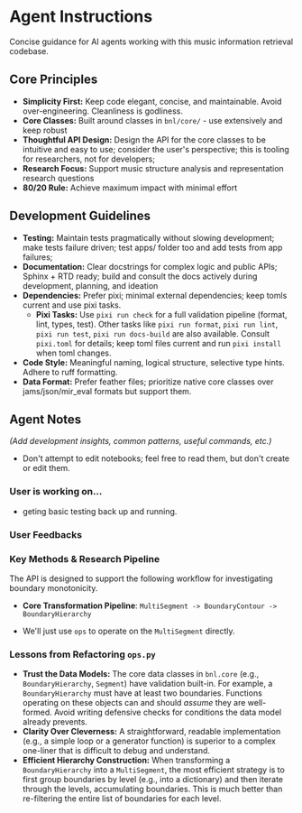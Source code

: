 # Agent Instructions

Concise guidance for AI agents working with this music information retrieval codebase.

## Core Principles

- **Simplicity First:** Keep code elegant, concise, and maintainable. Avoid over-engineering. Cleanliness is godliness.
- **Core Classes:** Built around classes in `bnl/core/` - use extensively and keep robust
- **Thoughtful API Design:** Design the API for the core classes to be intuitive and easy to use; consider the user's perspective; this is tooling for researchers, not for developers;
- **Research Focus:** Support music structure analysis and representation research questions
- **80/20 Rule:** Achieve maximum impact with minimal effort

## Development Guidelines

- **Testing:** Maintain tests pragmatically without slowing development; make tests failure driven; test apps/ folder too and add tests from app failures;
- **Documentation:** Clear docstrings for complex logic and public APIs; Sphinx + RTD ready; build and consult the docs actively during development, planning, and ideation
- **Dependencies:** Prefer pixi; minimal external dependencies; keep tomls current and use pixi tasks.
    - **Pixi Tasks:** Use `pixi run check` for a full validation pipeline (format, lint, types, test). Other tasks like `pixi run format`, `pixi run lint`, `pixi run test`, `pixi run docs-build` are also available. Consult `pixi.toml` for details; keep toml files current and run `pixi install` when toml changes.
- **Code Style:** Meaningful naming, logical structure, selective type hints. Adhere to ruff formatting.
- **Data Format:** Prefer feather files; prioritize native core classes over jams/json/mir_eval formats but support them.


## Agent Notes

*(Add development insights, common patterns, useful commands, etc.)*
- Don't attempt to edit notebooks; feel free to read them, but don't create or edit them.
### User is working on...
- geting basic testing back up and running.

### User Feedbacks
### **Key Methods & Research Pipeline**

The API is designed to support the following workflow for investigating boundary monotonicity.

* **Core Transformation Pipeline**:
`MultiSegment -> BoundaryContour -> BoundaryHierarchy`
- We'll just use `ops` to operate on the `MultiSegment` directly.


### Lessons from Refactoring `ops.py`

- **Trust the Data Models:** The core data classes in `bnl.core` (e.g., `BoundaryHierarchy`, `Segment`) have validation built-in. For example, a `BoundaryHierarchy` must have at least two boundaries. Functions operating on these objects can and should *assume* they are well-formed. Avoid writing defensive checks for conditions the data model already prevents.
- **Clarity Over Cleverness:** A straightforward, readable implementation (e.g., a simple loop or a generator function) is superior to a complex one-liner that is difficult to debug and understand.
- **Efficient Hierarchy Construction:** When transforming a `BoundaryHierarchy` into a `MultiSegment`, the most efficient strategy is to first group boundaries by level (e.g., into a dictionary) and then iterate through the levels, accumulating boundaries. This is much better than re-filtering the entire list of boundaries for each level.